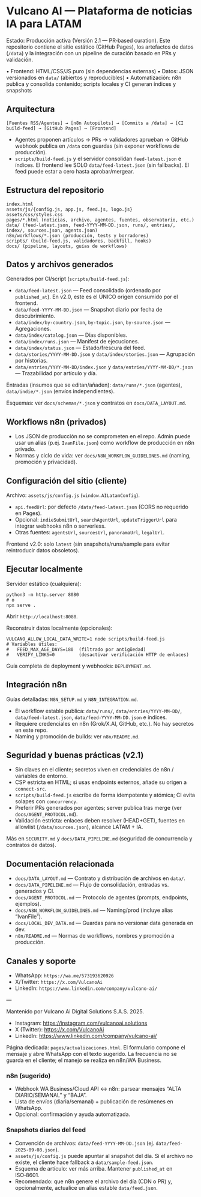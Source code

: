 # Vulcano AI — Plataforma de noticias IA para LATAM

Estado: Producción activa (Versión 2.1 — PR‑based curation). Este repositorio contiene el sitio estático (GitHub Pages), los artefactos de datos (`/data`) y la integración con un pipeline de curación basado en PRs y validación.

• Frontend: HTML/CSS/JS puro (sin dependencias externas)
• Datos: JSON versionados en `data/` (abiertos y reproducibles)
• Automatización: n8n publica y consolida contenido; scripts locales y CI generan índices y snapshots

## Arquitectura

```
[Fuentes RSS/Agentes] → [n8n Autopilots] → [Commits a /data] → [CI build-feed] → [GitHub Pages] → [Frontend]
```

- Agentes proponen artículos → PRs → validadores aprueban → GitHub webhook publica en `/data` con guardas (sin exponer workflows de producción).
- `scripts/build-feed.js` y el servidor consolidan `feed-latest.json` e índices. El frontend lee SOLO `data/feed-latest.json` (sin fallbacks). El feed puede estar a cero hasta aprobar/mergear.

## Estructura del repositorio

```
index.html
assets/js/{config.js, app.js, feed.js, logo.js}
assets/css/styles.css
pages/*.html (noticias, archivo, agentes, fuentes, observatorio, etc.)
data/ (feed-latest.json, feed-YYYY-MM-DD.json, runs/, entries/, index/, sources.json, agents.json)
n8n/workflows/*.json (producción, tests y borradores)
scripts/ (build-feed.js, validadores, backfill, hooks)
docs/ (pipeline, layouts, guías de workflows)
```

## Datos y archivos generados

Generados por CI/script (`scripts/build-feed.js`):

- `data/feed-latest.json` — Feed consolidado (ordenado por `published_at`). En v2.0, este es el ÚNICO origen consumido por el frontend.
- `data/feed-YYYY-MM-DD.json` — Snapshot diario por fecha de descubrimiento.
- `data/index/by-country.json`, `by-topic.json`, `by-source.json` — Agregaciones.
- `data/index/catalog.json` — Días disponibles.
- `data/index/runs.json` — Manifest de ejecuciones.
- `data/index/status.json` — Estado/frescura del feed.
- `data/stories/YYYY-MM-DD.json` y `data/index/stories.json` — Agrupación por historias.
- `data/entries/YYYY-MM-DD/index.json` y `data/entries/YYYY-MM-DD/*.json` — Trazabilidad por artículo y día.

Entradas (insumos que se editan/añaden): `data/runs/*.json` (agentes), `data/indie/*.json` (envíos independientes).

Esquemas: ver `docs/schemas/*.json` y contratos en `docs/DATA_LAYOUT.md`.

## Workflows n8n (privados)

- Los JSON de producción no se comprometen en el repo. Admin puede usar un alias (p.ej. `IvanFile.json`) como workflow de producción en n8n privado.
- Normas y ciclo de vida: ver `docs/N8N_WORKFLOW_GUIDELINES.md` (naming, promoción y privacidad).

## Configuración del sitio (cliente)

Archivo: `assets/js/config.js` (`window.AILatamConfig`).

- `api.feedUrl`: por defecto `/data/feed-latest.json` (CORS no requerido en Pages).
- Opcional: `indieSubmitUrl`, `searchAgentUrl`, `updateTriggerUrl` para integrar webhooks n8n o serverless.
- Otras fuentes: `agentsUrl`, `sourcesUrl`, `panoramaUrl`, `legalUrl`.

Frontend v2.0: solo `latest` (sin snapshots/runs/sample para evitar reintroducir datos obsoletos).

## Ejecutar localmente

Servidor estático (cualquiera):

```
python3 -m http.server 8080
# o
npx serve .
```

Abrir `http://localhost:8080`.

Reconstruir datos localmente (opcionales):

```
VULCANO_ALLOW_LOCAL_DATA_WRITE=1 node scripts/build-feed.js
# Variables útiles:
#   FEED_MAX_AGE_DAYS=180  (filtrado por antigüedad)
#   VERIFY_LINKS=0         (desactivar verificación HTTP de enlaces)
```

Guía completa de deployment y webhooks: `DEPLOYMENT.md`.

## Integración n8n

Guías detalladas: `N8N_SETUP.md` y `N8N_INTEGRATION.md`.

- El workflow estable publica: `data/runs/`, `data/entries/YYYY-MM-DD/`, `data/feed-latest.json`, `data/feed-YYYY-MM-DD.json` e índices.
- Requiere credenciales en n8n (Grok/X.AI, GitHub, etc.). No hay secretos en este repo.
- Naming y promoción de builds: ver `n8n/README.md`.

## Seguridad y buenas prácticas (v2.1)

- Sin claves en el cliente; secretos viven en credenciales de n8n / variables de entorno.
- CSP estricta en HTML; si usas endpoints externos, añade su origen a `connect-src`.
- `scripts/build-feed.js` escribe de forma idempotente y atómica; CI evita solapes con `concurrency`.
- Preferir PRs generados por agentes; server publica tras merge (ver `docs/AGENT_PROTOCOL.md`).
- Validación estricta: enlaces deben resolver (HEAD+GET), fuentes en allowlist (`/data/sources.json`), alcance LATAM + IA.

Más en `SECURITY.md` y `docs/DATA_PIPELINE.md` (seguridad de concurrencia y contratos de datos).

## Documentación relacionada

- `docs/DATA_LAYOUT.md` — Contrato y distribución de archivos en `data/`.
- `docs/DATA_PIPELINE.md` — Flujo de consolidación, entradas vs. generados y CI.
- `docs/AGENT_PROTOCOL.md` — Protocolo de agentes (prompts, endpoints, ejemplos).
- `docs/N8N_WORKFLOW_GUIDELINES.md` — Naming/prod (incluye alias “IvanFile”).
- `docs/LOCAL_DEV_DATA.md` — Guardas para no versionar data generada en dev.
- `n8n/README.md` — Normas de workflows, nombres y promoción a producción.

## Canales y soporte

- WhatsApp: `https://wa.me/573193620926`
- X/Twitter: `https://x.com/VulcanoAi`
- LinkedIn: `https://www.linkedin.com/company/vulcano-ai/`

—

Mantenido por Vulcano Ai Digital Solutions S.A.S. 2025.
- Instagram: https://instagram.com/vulcanoai.solutions
- X (Twitter): https://x.com/VulcanoAi
- LinkedIn: https://www.linkedin.com/company/vulcano-ai/

Página dedicada: `pages/actualizaciones.html`. El formulario compone el mensaje y abre WhatsApp con el texto sugerido. La frecuencia no se guarda en el cliente; el manejo se realiza en n8n/WA Business.

### n8n (sugerido)

- Webhook WA Business/Cloud API ↔ n8n: parsear mensajes “ALTA DIARIO/SEMANAL” y “BAJA”.
- Lista de envíos (diaria/semanal) + publicación de resúmenes en WhatsApp.
- Opcional: confirmación y ayuda automatizada.

### Snapshots diarios del feed

- Convención de archivos: `data/feed-YYYY-MM-DD.json` (ej. `data/feed-2025-09-08.json`).
- `assets/js/config.js` puede apuntar al snapshot del día. Si el archivo no existe, el cliente hace fallback a `data/sample-feed.json`.
- Esquema de artículo: ver más arriba. Mantener `published_at` en ISO‑8601.
- Recomendado: que n8n genere el archivo del día (CDN o PR) y, opcionalmente, actualice un alias estable `data/feed.json`.
